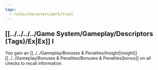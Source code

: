```yaml
---
tags:
  - rules/characters/perk/trait
---
```

## [[../../../../Game System/Gameplay/Descriptors (Tags)/Ex|Ex]] I
You gain an [[../../Gameplay/Bonuses & Penalties/Insight|insight]] [[../../Gameplay/Bonuses & Penalties/Bonuses & Penalties|bonus]] on all checks to recall information.

